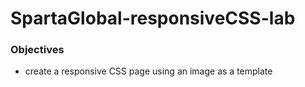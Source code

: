 # SpartaGlobal-responsiveCSS-lab

### Objectives

* create a responsive CSS page using an image as a template
